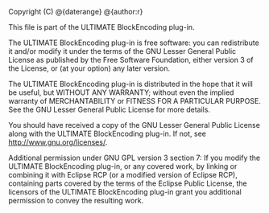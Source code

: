 Copyright (C) @{daterange} @{author:r}

This file is part of the ULTIMATE BlockEncoding plug-in.

The ULTIMATE BlockEncoding plug-in is free software: you can redistribute it and/or modify
it under the terms of the GNU Lesser General Public License as published
by the Free Software Foundation, either version 3 of the License, or
(at your option) any later version.

The ULTIMATE BlockEncoding plug-in is distributed in the hope that it will be useful,
but WITHOUT ANY WARRANTY; without even the implied warranty of
MERCHANTABILITY or FITNESS FOR A PARTICULAR PURPOSE.  See the
GNU Lesser General Public License for more details.

You should have received a copy of the GNU Lesser General Public License
along with the ULTIMATE BlockEncoding plug-in. If not, see <http://www.gnu.org/licenses/>.

Additional permission under GNU GPL version 3 section 7:
If you modify the ULTIMATE BlockEncoding plug-in, or any covered work, by linking
or combining it with Eclipse RCP (or a modified version of Eclipse RCP), 
containing parts covered by the terms of the Eclipse Public License, the 
licensors of the ULTIMATE BlockEncoding plug-in grant you additional permission 
to convey the resulting work.
